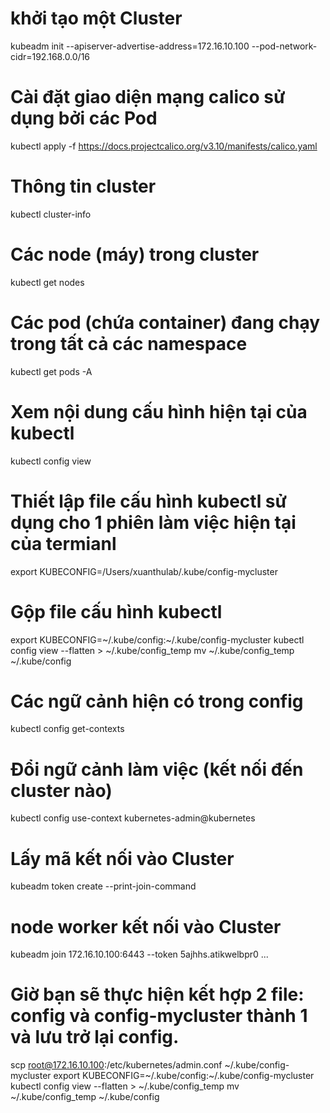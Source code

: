 # khởi tạo một Cluster

kubeadm init --apiserver-advertise-address=172.16.10.100 --pod-network-cidr=192.168.0.0/16

# Cài đặt giao diện mạng calico sử dụng bởi các Pod

kubectl apply -f https://docs.projectcalico.org/v3.10/manifests/calico.yaml

# Thông tin cluster

kubectl cluster-info

# Các node (máy) trong cluster

kubectl get nodes

# Các pod (chứa container) đang chạy trong tất cả các namespace

kubectl get pods -A

# Xem nội dung cấu hình hiện tại của kubectl

kubectl config view

# Thiết lập file cấu hình kubectl sử dụng cho 1 phiên làm việc hiện tại của termianl

export KUBECONFIG=/Users/xuanthulab/.kube/config-mycluster

# Gộp file cấu hình kubectl

export KUBECONFIG=~/.kube/config:~/.kube/config-mycluster
kubectl config view --flatten > ~/.kube/config_temp
mv ~/.kube/config_temp ~/.kube/config

# Các ngữ cảnh hiện có trong config

kubectl config get-contexts

# Đổi ngữ cảnh làm việc (kết nối đến cluster nào)

kubectl config use-context kubernetes-admin@kubernetes

# Lấy mã kết nối vào Cluster

kubeadm token create --print-join-command

# node worker kết nối vào Cluster

kubeadm join 172.16.10.100:6443 --token 5ajhhs.atikwelbpr0 ...

# Giờ bạn sẽ thực hiện kết hợp 2 file: config và config-mycluster thành 1 và lưu trở lại config.

scp root@172.16.10.100:/etc/kubernetes/admin.conf ~/.kube/config-mycluster
export KUBECONFIG=~/.kube/config:~/.kube/config-mycluster
kubectl config view --flatten > ~/.kube/config_temp
mv ~/.kube/config_temp ~/.kube/config
